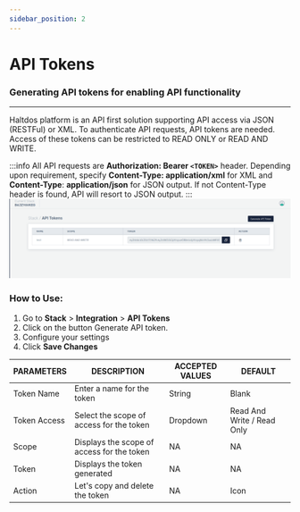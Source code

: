 ```yaml
---
sidebar_position: 2
---
```


# API Tokens 

### Generating API tokens for enabling API functionality

---

Haltdos platform is an API first solution supporting API access via JSON (RESTFul) or XML. To authenticate API requests, API tokens are needed. Access of these tokens can be restricted to READ ONLY or READ AND WRITE.

:::info
All API requests are **Authorization: Bearer `<TOKEN>`** header. Depending upon requirement, specify **Content-Type: application/xml** for XML and **Content-Type**: **application/json** for JSON output. If not Content-Type header is found, API will resort to JSON output. 
:::
![apitokens](/img/platform/v7/docs/api_token_newui.png)

### How to Use:

1. Go to **Stack** > **Integration** > **API Tokens**
2. Click on the button  Generate API token.
3. Configure your settings
4. Click **Save Changes**

| PARAMETERS       | DESCRIPTION                                | ACCEPTED VALUES | DEFAULT        |
|------------------|--------------------------------------------|-----------------|----------------|
| Token Name       | Enter a name for the token                 | String          | Blank          |
| Token Access           | Select the scope of access for the token   | Dropdown        | Read And Write / Read Only |
| Scope            | Displays the scope of access for the token | NA              | NA             |
| Token            | Displays the token generated               | NA              | NA             |
| Action           | Let's copy and delete the token            | NA              | Icon           |

